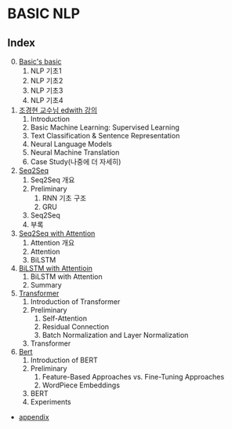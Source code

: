 # BASIC NLP

## Index

0. [Basic's basic](https://github.com/KhelKim/basic-nlp/tree/master/basic)
   1. NLP 기초1
   2. NLP 기초2
   3. NLP 기초3
   4. NLP 기초4
1. [조경현 교수님 edwith 강의](https://github.com/KhelKim/basic-nlp/tree/master/edwith)
   1. Introduction
   2. Basic Machine Learning: Supervised Learning
   3. Text Classification & Sentence Representation
   4. Neural Language Models
   5. Neural Machine Translation
   6. Case Study(나중에 더 자세히)
2. [Seq2Seq](https://github.com/KhelKim/basic-nlp/tree/master/seq2seq)
   1. Seq2Seq 개요
   2. Preliminary
      1. RNN 기초 구조
      2. GRU
   3. Seq2Seq
   4. 부록
3. [Seq2Seq with Attention](https://github.com/KhelKim/basic-nlp/tree/master/seq2seq_with_attention)
   1. Attention 개요
   2. Attention
   3. BiLSTM
4. [BiLSTM with Attentioin](https://github.com/KhelKim/basic-nlp/tree/master/BiLSTM_with_attention)
   1. BiLSTM with Attention
   2. Summary
5. [Transformer](https://github.com/KhelKim/basic-nlp/tree/master/transformer)
   1. Introduction of Transformer
   2. Preliminary
      1. Self-Attention
      2. Residual Connection
      3. Batch Normalization and Layer Normalization
   3. Transformer
6. [Bert](https://github.com/KhelKim/basic-nlp/tree/master/bert)
   1. Introduction of BERT
   2. Preliminary
      1. Feature-Based Approaches vs. Fine-Tuning Approaches
      2. WordPiece Embeddings
   3. BERT
   4. Experiments

- [appendix](https://github.com/KhelKim/basic-nlp/tree/master/appendix)